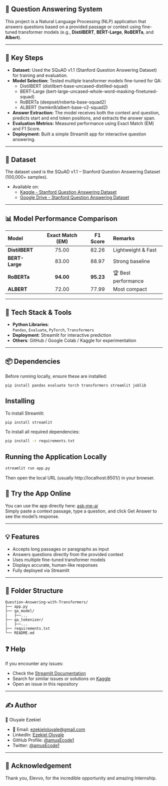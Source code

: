 ## 🧠 Question Answering System
This project is a Natural Language Processing (NLP) application that answers questions based on a provided passage or context using fine-tuned transformer models (e.g., **DistilBERT**, **BERT-Large**, **RoBERTa**, and **Albert**).

---

## 🧩 Key Steps
- **Dataset:** Used the SQuAD v1.1 (Stanford Question Answering Dataset) for training and evaluation.
- **Model Selection:** Tested multiple transformer models fine-tuned for QA:
  - DistilBERT (distilbert-base-uncased-distilled-squad)
  - BERT-Large (bert-large-uncased-whole-word-masking-finetuned-squad)
  - RoBERTa (deepset/roberta-base-squad2)
  - ALBERT (twmkn9/albert-base-v2-squad2)
- **Answer Extraction:** The model receives both the context and question, predicts start and end token positions, and extracts the answer span. 
- **Evaluation Metrics:** Measured performance using Exact Match (EM) and F1 Score.
- **Deployment:** Built a simple Streamlit app for interactive question answering.
---

## 📂 Dataset
The dataset used is the SQuAD v1.1 – Stanford Question Answering Dataset (100,000+ samples).
- Available on:
  - [Kaggle - Stanford Question Answering Dataset](https://www.kaggle.com/datasets/stanfordu/stanford-question-answering-dataset)
  - [Google Drive - Stanford Question Answering Dataset](https://drive.google.com/drive/folders/1fE0o6XC-nPR71Ne_fxNYq2yoeuSCTJys?usp=drive_link)

---

## 📊 Model Performance Comparison
| Model          | Exact Match (EM) |  F1 Score | Remarks             |
| :------------- | :--------------: | :-------: | :------------------ |
| **DistilBERT** |       75.00      |   82.26   | Lightweight & Fast  |
| **BERT-Large** |       83.00      |   88.97   | Strong baseline     |
| **RoBERTa**    |     **94.00**    | **95.23** | 🏆 Best performance |
| **ALBERT**     |       72.00      |   77.99   | Most compact        |

---

## 🧠 Tech Stack & Tools
- **Python Libraries**:  
  `Pandas`, `Evaluate`, `PyTorch`, `Transformers` 
- **Deployment**: Streamlit for interactive prediction  
- **Others**: GitHub / Google Colab / Kaggle for experimentation

---

## 📦 Dependencies
Before running locally, ensure these are installed:

```sh
pip install pandas evaluate torch transformers streamlit joblib
```

## Installing
To install Streamlit:
```sh
pip install streamlit
```
To install all required dependencies:
```sh
pip install -r requirements.txt
```

## Running the Application Locally
```sh
streamlit run app.py
```
Then open the local URL (usually http://localhost:8501/) in your browser.

## 📰 Try the App Online
You can use the app directly here: [ask-me-ai](https://ask-me-ai.streamlit.app/)<br>
Simply paste a context passage, type a question, and click Get Answer to see the model’s response.

---

## 💡 Features
- Accepts long passages or paragraphs as input
- Answers questions directly from the provided context
- Uses multiple fine-tuned transformer models
- Displays accurate, human-like responses
- Fully deployed via Streamlit

---

## 📂 Folder Structure
```
Question-Answering-with-Transformers/
├── app.py                    
├── qa_model/
|   ├──...                
├── qa_tokenizer/
|   ├──...            
├── requirements.txt           
└── README.md

```

## ❓ Help
If you encounter any issues:
- Check the [Streamlit Documentation](https://docs.streamlit.io/)
- Search for similar issues or solutions on [Kaggle](https://www.kaggle.com/)
- Open an issue in this repository

---

## ✍️ Author
👤 Oluyale Ezekiel
- 📧 Email: ezekieloluyale@gmail.com
- LinkedIn: [Ezekiel Oluyale](https://www.linkedin.com/in/ezekiel-oluyale)
- GitHub Profile: [@amusEcode1](https://github.com/amusEcode1)
- Twitter: [@amusEcode1](https://x.com/amusEcode1?t=uHxhLzrA1TShRiSMrYZQiQ&s=09)

---

## 🙏 Acknowledgement
Thank you, Elevvo, for the incredible opportunity and amazing Internship.
